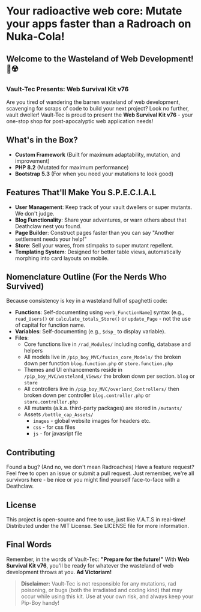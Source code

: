 # Your radioactive web core: Mutate your apps faster than a Radroach on Nuka-Cola!

## Welcome to the Wasteland of Web Development! 🚀☢️
### Vault-Tec Presents: Web Survival Kit v76

Are you tired of wandering the barren wasteland of web development, scavenging for scraps of code to build your next project? Look no further, vault dweller! Vault-Tec is proud to present the **Web Survival Kit v76** - your one-stop shop for post-apocalyptic web application needs!

## What's in the Box?
- **Custom Framework** (Built for maximum adaptability, mutation, and improvement)
- **PHP 8.2** (Mutated for maximum performance)
- **Bootstrap 5.3** (For when you need your mutations to look good)

## Features That'll Make You S.P.E.C.I.A.L
- **User Management**: Keep track of your vault dwellers or super mutants. We don't judge.
- **Blog Functionality**: Share your adventures, or warn others about that Deathclaw nest you found.
- **Page Builder**: Construct pages faster than you can say "Another settlement needs your help!"
- **Store**: Sell your wares, from stimpaks to super mutant repellent.
- **Templating System**: Designed for better table views, automatically morphing into card layouts on mobile.

## Nomenclature Outline (For the Nerds Who Survived)
Because consistency is key in a wasteland full of spaghetti code:
- **Functions**: Self-documenting using `verb_FunctionName`] syntax (e.g., `read_Users()` or `calculate_totals_Store()` or `update_Page` - not the use of capital for function name.
- **Variables**: Self-documenting (e.g., `$dsp_` to display variable).
- **Files**:
  - Core functions live in `/rad_Modules/` including config, database and helpers
  - All models live in `/pip_boy_MVC/fusion_core_Models/` the broken down per function `blog.function.php` or `store.function.php`
  - Themes and UI enhancements reside in `/pip_boy_MVC/wasteland_Views/` the broken down per section. `blog` or `store`
  - All controllers live in `/pip_boy_MVC/overlord_Controllers/` then broken down per controller `blog.controller.php` or `store.controller.php`
  - All mutants (a.k.a. third-party packages) are stored in `/mutants/`
  - Assets `/bottle_cap_Assets/`
     -  `images` - global website images for headers etc.
     -  `css` - for css files
     -  `js` - for javasript file   

## Contributing
Found a bug? (And no, we don't mean Radroaches) Have a feature request? Feel free to open an issue or submit a pull request. Just remember, we're all survivors here - be nice or you might find yourself face-to-face with a Deathclaw.

## License
This project is open-source and free to use, just like V.A.T.S in real-time! Distributed under the MIT License. See LICENSE file for more information.

## Final Words
Remember, in the words of Vault-Tec: **"Prepare for the future!"** With **Web Survival Kit v76**, you'll be ready for whatever the wasteland of web development throws at you. **Ad Victoriam!**

> **Disclaimer:** Vault-Tec is not responsible for any mutations, rad poisoning, or bugs (both the irradiated and coding kind) that may occur while using this kit. Use at your own risk, and always keep your Pip-Boy handy!

